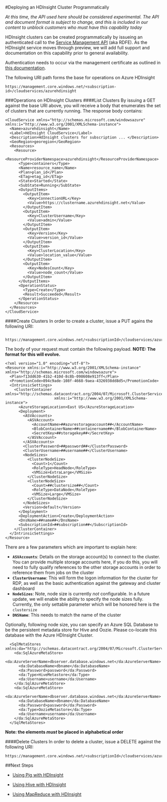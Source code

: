 <properties linkid="manage-services-hdinsight-howto-deploy-cluster" urlDisplayName="Deploying HDInsight Programmatically" pageTitle="Deploying an HDInsight Cluster Programmatically - Windows Azure Services" metaKeywords="hdinsight deploy, hdinsight deployment, programmatic deployment, hdinsight azure" metaDescription="Learn how to deploy an HDInsight cluster programmatically." metaCanonical="" umbracoNaviHide="0" disqusComments="1" writer="sburgess" editor="mollybos" manager="paulettm" />

<div chunk="../chunks/hdinsight-left-nav.md" />

#Deploying an HDInsight Cluster Programmatically

*At this time, the API used here should be considered experimental.  The API and document format is subject to change, and this is included in our content to unblock customers who must have this capability today*

HDInsight clusters can be created programmatically by issueing an authenticated call to the [Service Management API](http://msdn.microsoft.com/en-us/library/windowsazure/ee460799.aspx) (aka RDFE).  As the HDInsight service moves through preview, we will add full support and documentation on this capability prior to general availability.  

Authentication needs to occur via the management certificate as outlined in [this documentation](http://msdn.microsoft.com/en-us/library/windowsazure/ee460782.aspx).

The following URI path forms the base for operations on Azure HDInsight

    https://management.core.windows.net/<subscription-id>/cloudservices/azurehdinsight

###Operations on HDInsight Clusters
####List Clusters
By issuing a GET against the base URI above, you will receive a body that enumerates the set of clusters that are currently running.  The response body contains:

    <CloudService xmlns="http://schemas.microsoft.com/windowsazure" xmlns:i="http://www.w3.org/2001/XMLSchema-instance">
      <Name>azurehdinsight</Name>
      <Label>HdInsight CloudService</Label>
      <Description>HdInsight clusters for subscription ... </Description>
      <GeoRegion>georegion</GeoRegion>
      <Resources>
        <Resource>
          <ResourceProviderNamespace>azurehdinsight</ResourceProviderNamespace>
          <Type>containers</Type>
          <Name>resource_name</Name>
          <Plan>plan_id</Plan>
          <ETag>etag_id</ETag>
          <State>Started</State>
          <SubState>Running</SubState>
          <OutputItems>
            <OutputItem>
              <Key>ConnectionURL</Key>
              <Value>https://clustername.azurehdinsight.net</Value>
            </OutputItem>
            <OutputItem>
              <Key>ClusterUsername</Key>
              <Value>admin</Value>
            </OutputItem>
            <OutputItem>
              <Key>Version</Key>
              <Value>version_id</Value>
            </OutputItem>
            <OutputItem>
              <Key>ClusterLocation</Key>
              <Value>location_value</Value>
            </OutputItem>
            <OutputItem>
              <Key>NodesCount</Key>
              <Value>node_count</Value>
            </OutputItem>
          </OutputItems>
          <OperationStatus>
            <Type>Create</Type>
            <Result>Succeeded</Result>
          </OperationStatus>
        </Resource>
      </Resources>
    </CloudService>



####Create Clusters
In order to create a cluster, issue a PUT agains the following URI: 

     https://management.core.windows.net/<subscriptionId>/cloudservices/azurehdinsight/resources/azurehdinsight/containers/<containerName>

The body of your request must contain the following payload.  **NOTE: The format for this will evolve.**

    <?xml version="1.0" encoding="utf-8"?>
    <Resource xmlns:i="http://www.w3.org/2001/XMLSchema-instance" xmlns="http://schemas.microsoft.com/windowsazure">
      <Plan>f13dd630-41b2-410d-8c8b-098608e913ff</Plan>
      <PromotionCode>894c9ade-108f-4668-9aea-4326938dd8d5</PromotionCode>
      <IntrinsicSettings>
        <ClusterContainer xmlns="http://schemas.datacontract.org/2004/07/Microsoft.ClusterServices.DataAccess.Context"
                          xmlns:i="http://www.w3.org/2001/XMLSchema-instance">
          <AzureStorageLocation>East US</AzureStorageLocation>
          <Deployment>
            <ASVAccounts>
              <ASVAccount>
                <AccountName>##azurestorageaccount##</AccountName>
                <BlobContainerName>##containername##</BlobContainerName>
                <SecretKey>##storagekey##</SecretKey>
              </ASVAccount>
            </ASVAccounts>
            <ClusterPassword>##password##</ClusterPassword>
            <ClusterUsername>##username##</ClusterUsername>
            <NodeSizes>
              <ClusterNodeSize>
                <Count>1</Count>
                <RoleType>HeadNode</RoleType>
                <VMSize>ExtraLarge</VMSize>
              </ClusterNodeSize>
              <ClusterNodeSize>
                <Count>##clustersize##</Count>
                <RoleType>DataNode</RoleType>
                <VMSize>Large</VMSize>
              </ClusterNodeSize>
            </NodeSizes>
            <Version>default</Version>
          </Deployment>
          <DeploymentAction>Create</DeploymentAction>
          <DnsName>##name##</DnsName>
          <SubscriptionId>##subscription##</SubscriptionId>
        </ClusterContainer>
      </IntrinsicSettings>
    </Resource>

There are a few parameters which are important to explain here:

* **`ASVAccounts`**: Details on the storage account(s) to connect to the cluster.  You can provide multiple storage accounts here, if you do this, you will need to fully qualify references to the other storage accounts in order to reference them from jobs on the cluster
* **`ClusterUsername`**: This will form the logon information for the cluster for RDP, as well as the basic authentication against the gateway and cluster dashboard
* **`NodeSizes`**: Note, node size is currently *not* configurable.  In a future update, we will enable the ability to specify the node sizes fully.  Currently, the only settable parameter which will be honored here is the `clustersize`
* **`DNSName`**: This needs to match the name of the cluster

Optionally, following node size, you can specify an Azure SQL Database to be the persistent metadata store for Hive and Oozie.  Please co-locate this database with the Azure HDInsight Cluster.

      <SqlMetaStores xmlns:da="http://schemas.datacontract.org/2004/07/Microsoft.ClusterServices.DataAccess">
        <da:SqlAzureMetaStore>
          <da:AzureServerName>dbserver.database.windows.net</da:AzureServerName>
          <da:DatabaseName>dbname</da:DatabaseName>
          <da:Password>password</da:Password>
          <da:Type>HiveMetastore</da:Type>
          <da:Username>username</da:Username>
        </da:SqlAzureMetaStore>
        <da:SqlAzureMetaStore>
          <da:AzureServerName>dbserver.database.windows.net</da:AzureServerName>
          <da:DatabaseName>dbname</da:DatabaseName>
          <da:Password>password</da:Password>
          <da:Type>OozieMetastore</da:Type>
          <da:Username>username</da:Username>
        </da:SqlAzureMetaStore>
      </SqlMetaStores>

**Note: the elements *must* be placed in alphabetical order**

####Delete Clusters
In order to delete a cluster, issue a DELETE against the following URI:

    https://management.core.windows.net/<subscriptionId>/cloudservices/azurehdinsight/resources/azurehdinsight/containers/<containerName>



##Next Steps

* [Using Pig with HDInsight][hdinsight-pig] 

* [Using Hive with HDInsight][hdinsight-hive]

* [Using MapReduce with HDInsight][hdinsight-mapreduce]

[hdinsight-pig]: /en-us/manage/services/hdinsight/using-pig/
[hdinsight-hive]: /en-us/manage/services/hdinsight/using-hive/
[hdinsight-mapreduce]: /en-us/manage/services/hdinsight/using-mapreduce/